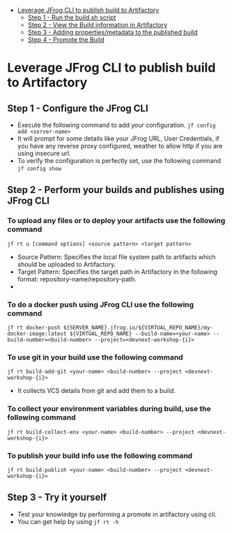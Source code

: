 - [Leverage JFrog CLI to publish build to Artifactory](#leverage-jfrog-cli-to-publish-build-to-artifactory)
  - [Step 1 - Run the build.sh script](#step-1---run-the-buildsh-script)
  - [Step 2 - View the Build information in Artifactory](#step-2---view-the-build-information-in-artifactory)
  - [Step 3 - Adding properties/metadata to the published build](#step-3---adding-propertiesmetadata-to-the-published-build)
  - [Step 4 -  Promote the Build](#step-4----promote-the-build)

# Leverage JFrog CLI to publish build to Artifactory

## Step 1 - Configure the JFrog CLI
- Execute the following command to add your configuration.
    ```jf config add <server-name>```
- It will prompt for some details like your JFrog URL, User Credentials, if you have any reverse proxy configured, weather to allow http if you are using insecure url.
- To verify the configuration is perfectly set, use the following command
    ```jf config show```
  
## Step 2 - Perform your builds and publishes using JFrog CLI
### To upload any files or to deploy your artifacts use the following command
  ```jf rt u [command options] <source pattern> <target pattern>```
- Source Pattern: Specifies the local file system path to artifacts which should be uploaded to Artifactory.
- Target Pattern: Specifies the target path in Artifactory in the following format: repository-name/repository-path.
- 
### To do a docker push using JFrog CLI use the following command
  ```jf rt docker-push ${SERVER_NAME}.jfrog.io/${VIRTUAL_REPO_NAME}/my-docker-image:latest ${VIRTUAL_REPO_NAME} --build-name=<your-name> --build-number=<build-number> --project=<devnext-workshop-{i}>```

### To use git in your build use the following command
  ```jf rt build-add-git <your-name> <build-number> --project <devnext-workshop-{i}>```
- It collects VCS details from git and add them to a build.

### To collect your environment variables during build, use the following command
  ```jf rt build-collect-env <your-name> <build-number> --project <devnext-workshop-{i}>```

### To publish your build info use the following command
  ```jf rt build-publish <your-name> <build-number> --project <devnext-workshop-{i}>```


## Step 3 - Try it yourself
- Test your knowledge by performing a promote in artifactory using cli.
- You can get help by using ```jf rt -h```


